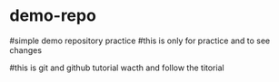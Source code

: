 # demo-repo
#simple demo repository practice
#this is only for practice and to see changes

#this is git and github tutorial
wacth and follow the titorial

